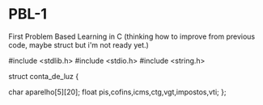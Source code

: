 # PBL-1
First Problem Based Learning in C
(thinking how to improve from previous code, maybe struct but i'm not ready yet.)

#include <stdlib.h>
#include <stdio.h>
#include <string.h>

struct conta_de_luz
{

char aparelho[5][20];
float pis,cofins,icms,ctg,vgt,impostos,vti;
};
